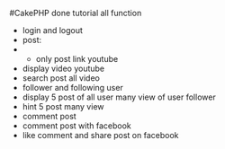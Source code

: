 #CakePHP done tutorial
all function
* login and logout
* post:
* * only post link youtube
* display video youtube
* search post all video
* follower and following user
* display 5 post of all user many view of user follower
* hint 5 post many view
* comment post
* comment post with facebook
* like comment and share post on facebook
